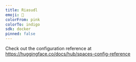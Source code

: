```yaml
---
title: Riasudl
emoji: 🐨
colorFrom: pink
colorTo: indigo
sdk: docker
pinned: false
---
```


Check out the configuration reference at https://huggingface.co/docs/hub/spaces-config-reference